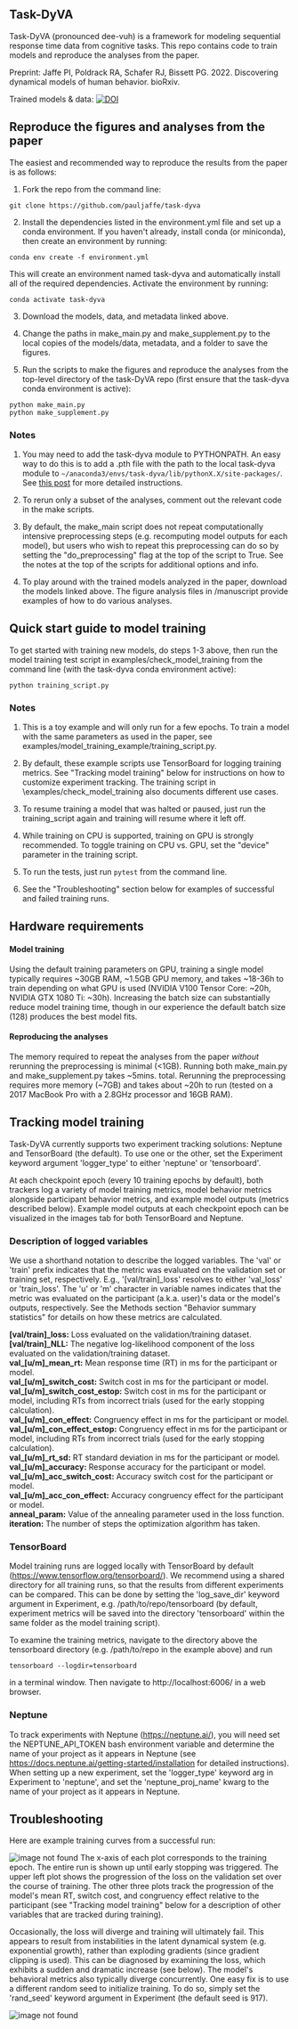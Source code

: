 Task-DyVA
------------

Task-DyVA (pronounced dee-vuh) is a framework for modeling sequential response time data from cognitive tasks. This repo contains code to train models and reproduce the analyses from the paper. 

Preprint: Jaffe PI, Poldrack RA, Schafer RJ, Bissett PG. 2022. Discovering dynamical models of human behavior. bioRxiv. 

Trained models & data: [![DOI](https://zenodo.org/badge/DOI/10.5281/zenodo.6368413.svg)](https://doi.org/10.5281/zenodo.6368413)


Reproduce the figures and analyses from the paper
------------

The easiest and recommended way to reproduce the results from the paper is as follows:

1) Fork the repo from the command line:

```
git clone https://github.com/pauljaffe/task-dyva
```

2) Install the dependencies listed in the environment.yml file and set up a conda environment. If you haven't already, install conda (or miniconda), then create an environment by running:

```
conda env create -f environment.yml
```

This will create an environment named task-dyva and automatically install all of the required dependencies. Activate the environment by running:

```
conda activate task-dyva
``` 

3) Download the models, data, and metadata linked above. 

4) Change the paths in make\_main.py and make\_supplement.py to the local copies of the models/data, metadata, and a folder to save the figures. 

5) Run the scripts to make the figures and reproduce the analyses from the top-level directory of the task-DyVA repo (first ensure that the task-dyva conda environment is active):

```
python make_main.py
python make_supplement.py
```

### Notes 
1) You may need to add the task-dyva module to PYTHONPATH. An easy way to do this is to add a .pth file with the path to the local task-dyva module to `~/anaconda3/envs/task-dyva/lib/pythonX.X/site-packages/`. See [this post](https://stackoverflow.com/questions/37006114/anaconda-permanently-include-external-packages-like-in-pythonpath) for more detailed instructions. 

2) To rerun only a subset of the analyses, comment out the relevant code in the make scripts.

3) By default, the make_main script does not repeat computationally intensive preprocessing steps (e.g. recomputing model outputs for each model), but users who wish to repeat this preprocessing can do so by setting the "do_preprocessing" flag at the top of the script to True. See the notes at the top of the scripts for additional options and info.

4) To play around with the trained models analyzed in the paper, download the models linked above. The figure analysis files in /manuscript provide examples of how to do various analyses. 


Quick start guide to model training
------------

To get started with training new models, do steps 1-3 above, then run the model training test script in examples/check\_model\_training from the command line (with the task-dyva conda environment active):

```
python training_script.py
```

### Notes
1) This is a toy example and will only run for a few epochs. To train a model with the same parameters as used in the paper, see examples/model\_training\_example/training\_script.py. 

2) By default, these example scripts use TensorBoard for logging training metrics. See "Tracking model training" below for instructions on how to customize experiment tracking. The training script in \examples/check\_model\_training also documents different use cases.

3) To resume training a model that was halted or paused, just run the training_script again and training will resume where it left off. 

4) While training on CPU is supported, training on GPU is strongly recommended. To toggle training on CPU vs. GPU, set the "device" parameter in the training script.

5) To run the tests, just run `pytest` from the command line.

6) See the "Troubleshooting" section below for examples of successful and failed training runs. 


Hardware requirements
------------

#### Model training
Using the default training parameters on GPU, training a single model typically requires ~30GB RAM, ~1.5GB GPU memory, and takes ~18-36h to train depending on what GPU is used (NVIDIA V100 Tensor Core: ~20h, NVIDIA GTX 1080 Ti: ~30h). Increasing the batch size can substantially reduce model training time, though in our experience the default batch size (128) produces the best model fits. 

#### Reproducing the analyses
The memory required to repeat the analyses from the paper *without* rerunning the preprocessing is minimal (<1GB). Running both make_main.py and make_supplement.py takes ~5mins. total. Rerunning the preprocessing requires more memory (~7GB) and takes about ~20h to run (tested on a 2017 MacBook Pro with a 2.8GHz processor and 16GB RAM). 


Tracking model training
------------

Task-DyVA currently supports two experiment tracking solutions: Neptune and TensorBoard (the default). To use one or the other, set the Experiment keyword argument 'logger\_type' to either 'neptune' or 'tensorboard'.

At each checkpoint epoch (every 10 training epochs by default), both trackers log a variety of model training metrics, model behavior metrics alongside participant behavior metrics, and example model outputs (metrics described below). Example model outputs at each checkpoint epoch can be visualized in the images tab for both TensorBoard and Neptune. 

### Description of logged variables
We use a shorthand notation to describe the logged variables. The 'val' or 'train' prefix indicates that the metric was evaluated on the validation set or training set, respectively. E.g., '[val/train]\_loss' resolves to either 'val\_loss' or 'train\_loss'. The 'u' or 'm' character in variable names indicates that the metric was evaluated on the participant (a.k.a. user)'s data or the model's outputs, respectively. See the Methods section "Behavior summary statistics" for details on how these metrics are calculated. 

**[val/train]_loss:** Loss evaluated on the validation/training dataset. <br>
**[val/train]_NLL:** The negative log-likelihood component of the loss evaluated on the validation/training dataset. <br>
**val_[u/m]_mean_rt:** Mean response time (RT) in ms for the participant or model. <br>
**val_[u/m]_switch_cost:** Switch cost in ms for the participant or model. <br>
**val_[u/m]_switch_cost_estop:** Switch cost in ms for the participant or model, including RTs from incorrect trials (used for the early stopping calculation). <br>
**val_[u/m]_con_effect:** Congruency effect in ms for the participant or model. <br>
**val_[u/m]_con_effect_estop:** Congruency effect in ms for the participant or model, including RTs from incorrect trials (used for the early stopping calculation). <br>
**val_[u/m]_rt_sd:** RT standard deviation in ms for the participant or model. <br>
**val_[u/m]_accuracy:** Response accuracy for the participant or model. <br>
**val_[u/m]_acc_switch_cost:** Accuracy switch cost for the participant or model. <br>
**val_[u/m]_acc_con_effect:** Accuracy congruency effect for the participant or model. <br>
**anneal_param:** Value of the annealing parameter used in the loss function. <br>
**iteration:** The number of steps the optimization algorithm has taken.  

### TensorBoard
Model training runs are logged locally with TensorBoard by default (https://www.tensorflow.org/tensorboard/). We recommend using a shared directory for all training runs, so that the results from different experiments can be compared. This can be done by setting the 'log\_save\_dir' keyword argument in Experiment, e.g. /path/to/repo/tensorboard (by default, experiment metrics will be saved into the directory 'tensorboard' within the same folder as the model training script). 

To examine the training metrics, navigate to the directory above the tensorboard directory (e.g. /path/to/repo in the example above) and run 

```
tensorboard --logdir=tensorboard
```

in a terminal window. Then navigate to http://localhost:6006/ in a web browser. 

### Neptune
To track experiments with Neptune (https://neptune.ai/), you will need set the NEPTUNE_API_TOKEN bash environment variable and determine the name of your project as it appears in Neptune (see https://docs.neptune.ai/getting-started/installation for detailed instructions). When setting up a new experiment, set the 'logger_type' keyword arg in Experiment to 'neptune', and set the 'neptune_proj_name' kwarg to the name of your project as it appears in Neptune. 


Troubleshooting
------------
Here are example training curves from a successful run:

![image not found](successful_training.png "successful run")
The x-axis of each plot corresponds to the training epoch. The entire run is shown up until early stopping was triggered. The upper left plot shows the progression of the loss on the validation set over the course of training. The other three plots track the progression of the model's mean RT, switch cost, and congruency effect relative to the participant (see "Tracking model training" below for a description of other variables that are tracked during training).

Occasionally, the loss will diverge and training will ultimately fail. This appears to result from instabilities in the latent dynamical system (e.g. exponential growth), rather than exploding gradients (since gradient clipping is used). This can be diagnosed by examining the loss, which exhibits a sudden and dramatic increase (see below). The model's behavioral metrics also typically diverge concurrently. One easy fix is to use a different random seed to initialize training. To do so, simply set the 'rand_seed' keyword argument in Experiment (the default seed is 917).

![image not found](failed_training.png "failed run")
